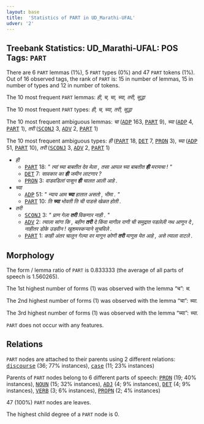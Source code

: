```yaml
---
layout: base
title:  'Statistics of PART in UD_Marathi-UFAL'
udver: '2'
---
```


## Treebank Statistics: UD_Marathi-UFAL: POS Tags: `PART`

There are 6 `PART` lemmas (1%), 5 `PART` types (0%) and 47 `PART` tokens (1%).
Out of 16 observed tags, the rank of `PART` is: 15 in number of lemmas, 15 in number of types and 12 in number of tokens.

The 10 most frequent `PART` lemmas: <em>ही, च, चा, च्या, तरी, सुद्धा</em>

The 10 most frequent `PART` types:  <em>ही, च, च्या, तरी, सुद्धा</em>

The 10 most frequent ambiguous lemmas: <em>चा</em> (<tt><a href="mr_ufal-pos-ADP.html">ADP</a></tt> 163, <tt><a href="mr_ufal-pos-PART.html">PART</a></tt> 9), <em>च्या</em> (<tt><a href="mr_ufal-pos-ADP.html">ADP</a></tt> 4, <tt><a href="mr_ufal-pos-PART.html">PART</a></tt> 1), <em>तरी</em> (<tt><a href="mr_ufal-pos-SCONJ.html">SCONJ</a></tt> 3, <tt><a href="mr_ufal-pos-ADV.html">ADV</a></tt> 2, <tt><a href="mr_ufal-pos-PART.html">PART</a></tt> 1)

The 10 most frequent ambiguous types:  <em>ही</em> (<tt><a href="mr_ufal-pos-PART.html">PART</a></tt> 18, <tt><a href="mr_ufal-pos-DET.html">DET</a></tt> 7, <tt><a href="mr_ufal-pos-PRON.html">PRON</a></tt> 3), <em>च्या</em> (<tt><a href="mr_ufal-pos-ADP.html">ADP</a></tt> 51, <tt><a href="mr_ufal-pos-PART.html">PART</a></tt> 10), <em>तरी</em> (<tt><a href="mr_ufal-pos-SCONJ.html">SCONJ</a></tt> 3, <tt><a href="mr_ufal-pos-ADV.html">ADV</a></tt> 2, <tt><a href="mr_ufal-pos-PART.html">PART</a></tt> 1)


* <em>ही</em>
  * <tt><a href="mr_ufal-pos-PART.html">PART</a></tt> 18: <em>" त्यां च्या बाबतीत देव मेला , तसा आपल च्या बाबतीत <b>ही</b> मरायचा ! "</em>
  * <tt><a href="mr_ufal-pos-DET.html">DET</a></tt> 7: <em>सावकार का <b>ही</b> जमीन लाटणार ?</em>
  * <tt><a href="mr_ufal-pos-PRON.html">PRON</a></tt> 3: <em>वाडवडिलां पासून <b>ही</b> चालत आली आहे .</em>
* <em>च्या</em>
  * <tt><a href="mr_ufal-pos-ADP.html">ADP</a></tt> 51: <em>" न्याय आम <b>च्या</b> हातात असतो , भीमा . "</em>
  * <tt><a href="mr_ufal-pos-PART.html">PART</a></tt> 10: <em>ति <b>च्या</b> भोवती ति ची पाडसे खेळत होती .</em>
* <em>तरी</em>
  * <tt><a href="mr_ufal-pos-SCONJ.html">SCONJ</a></tt> 3: <em>" प्राण गेला <b>तरी</b> विकणार नाही . "</em>
  * <tt><a href="mr_ufal-pos-ADV.html">ADV</a></tt> 2: <em>त्याला सांगा कि , बहीण <b>तरी</b> दे किंवा मागील राणी ची समुद्रात पडलेली नथ आणून दे , नाहीतर डोके उडवीन ! खुशमस्कऱ्याने सुचविले .</em>
  * <tt><a href="mr_ufal-pos-PART.html">PART</a></tt> 1: <em>काही अंतर चालून गेल्या वर मागून कोणी <b>तरी</b> माणूस येत आहे , असे त्याला वाटले .</em>

## Morphology

The form / lemma ratio of `PART` is 0.833333 (the average of all parts of speech is 1.560265).

The 1st highest number of forms (1) was observed with the lemma “च”: <em>च</em>.

The 2nd highest number of forms (1) was observed with the lemma “चा”: <em>च्या</em>.

The 3rd highest number of forms (1) was observed with the lemma “च्या”: <em>च्या</em>.

`PART` does not occur with any features.


## Relations

`PART` nodes are attached to their parents using 2 different relations: <tt><a href="mr_ufal-dep-discourse.html">discourse</a></tt> (36; 77% instances), <tt><a href="mr_ufal-dep-case.html">case</a></tt> (11; 23% instances)

Parents of `PART` nodes belong to 6 different parts of speech: <tt><a href="mr_ufal-pos-PRON.html">PRON</a></tt> (19; 40% instances), <tt><a href="mr_ufal-pos-NOUN.html">NOUN</a></tt> (15; 32% instances), <tt><a href="mr_ufal-pos-ADJ.html">ADJ</a></tt> (4; 9% instances), <tt><a href="mr_ufal-pos-DET.html">DET</a></tt> (4; 9% instances), <tt><a href="mr_ufal-pos-VERB.html">VERB</a></tt> (3; 6% instances), <tt><a href="mr_ufal-pos-PROPN.html">PROPN</a></tt> (2; 4% instances)

47 (100%) `PART` nodes are leaves.

The highest child degree of a `PART` node is 0.

